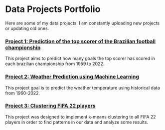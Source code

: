 # Data Projects Portfolio

Here are some of my data projects. I am constantly uploading new projects or updating old ones.

### [Project 1: Prediction of the top scorer of the Brazilian football championship](https://github.com/igorcruz91/igor_portfolio/tree/main/Project%201%20Prediction%20of%20the%20top%20scorer%20of%20the%20Brazilian%20football%20championship)

This project aims to predict how many goals the top scorer has scored in each brazilian championship from 1959 to 2022.


### [Project 2: Weather Prediction using Machine Learning](https://github.com/igorcruz91/igor_portfolio/tree/main/Project%202%20Weather%20Prediction)

This project goal is to predict the weather temperature using historical data from 1960-2022.

### [Project 3: Clustering FIFA 22 players](https://github.com/igorcruz91/igor_portfolio/tree/main/Project%203)

This project was designed to implement k-means clustering to all FIFA 22 players in order to find patterns in our data and analyze some results.

